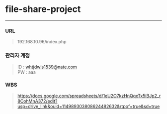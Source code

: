 # file-share-project

---------


### URL

> 192.168.10.96/index.php


### 관리자 계정

> ID : whtjdwls1539@nate.com    
> PW : aaa

### WBS

> https://docs.google.com/spreadsheets/d/1eU2O7kzHnQqxTx5iBJp2_r8CohMnA372/edit?usp=drive_link&ouid=114989303808624482632&rtpof=true&sd=true   
